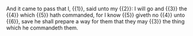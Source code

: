 And it came to pass that I, {{1}}, said unto my {{2}}: I will go and {{3}} the {{4}} which {{5}} hath commanded, for I know {{5}} giveth no {{4}} unto {{6}}, save he shall prepare a way for them that they may {{3}} the thing which he commandeth them.
